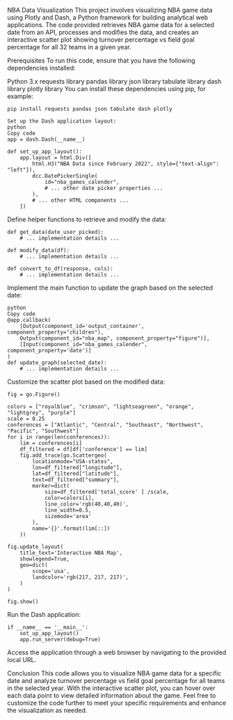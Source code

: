 NBA Data Visualization
This project involves visualizing NBA game data using Plotly and Dash, a Python framework for building analytical web applications. The code provided retrieves NBA game data for a selected date from an API, processes and modifies the data, and creates an interactive scatter plot showing turnover percentage vs field goal percentage for all 32 teams in a given year.

Prerequisites
To run this code, ensure that you have the following dependencies installed:

Python 3.x
requests library
pandas library
json library
tabulate library
dash library
plotly library
You can install these dependencies using pip, for example:

```
pip install requests pandas json tabulate dash plotly
```

```
Set up the Dash application layout:
python
Copy code
app = dash.Dash(__name__)

def set_up_app_layout():
    app.layout = html.Div([
        html.H3("NBA Data since February 2022", style={"text-align": "left"}),
        dcc.DatePickerSingle(
            id="nba_games_calender",
            # ... other date picker properties ...
        ),
        # ... other HTML components ...
    ])
```

Define helper functions to retrieve and modify the data:

```
def get_data(date_user_picked):
    # ... implementation details ...

def modify_data(df):
    # ... implementation details ...

def convert_to_df(response, cols):
    # ... implementation details ...
 ```
 
Implement the main function to update the graph based on the selected date:

```
python
Copy code
@app.callback(
    [Output(component_id='output_container', component_property="children"),
    Output(component_id="nba_map", component_property="figure")],
    [Input(component_id="nba_games_calender", component_property='date')]
)
def update_graph(selected_date):
    # ... implementation details ...
 ```
 
Customize the scatter plot based on the modified data:
```
fig = go.Figure()

colors = ["royalblue", "crimson", "lightseagreen", "orange", "lightgrey", "purple"]
scale = 0.25
conferences = ["Atlantic", "Central", "Southeast", "Northwest", "Pacific", "Southwest"]
for i in range(len(conferences)):
    lim = conferences[i]
    df_filtered = df[df['conference'] == lim]
    fig.add_trace(go.Scattergeo(
        locationmode="USA-states",
        lon=df_filtered["longitude"],
        lat=df_filtered["latitude"],
        text=df_filtered["summary"],
        marker=dict(
            size=df_filtered['total_score' ] /scale,
            color=colors[i],
            line_color='rgb(40,40,40)',
            line_width=0.5,
            sizemode='area'
        ),
        name='{}'.format(lim[::])
    ))

fig.update_layout(
    title_text='Interactive NBA Map',
    showlegend=True,
    geo=dict(
        scope='usa',
        landcolor='rgb(217, 217, 217)',
    )
)

fig.show()
```

Run the Dash application:

```
if __name__ == '__main__':
    set_up_app_layout()
    app.run_server(debug=True)
```
Access the application through a web browser by navigating to the provided local URL.

Conclusion
This code allows you to visualize NBA game data for a specific date and analyze turnover percentage vs field goal percentage for all teams in the selected year. With the interactive scatter plot, you can hover over each data point to view detailed information about the game. Feel free to customize the code further to meet your specific requirements and enhance the visualization as needed.
